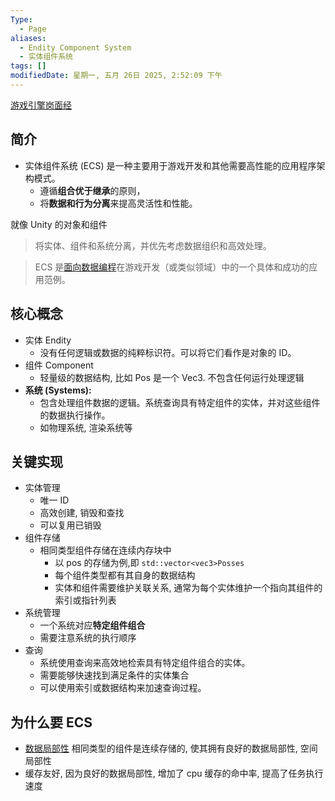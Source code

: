 ```yaml
---
Type:
  - Page
aliases:
  - Endity Component System
  - 实体组件系统
tags: []
modifiedDate: 星期一, 五月 26日 2025, 2:52:09 下午
---
```

[游戏引擎岗面经](游戏引擎岗面经.md)

## 简介

- 实体组件系统 (ECS) 是一种主要用于游戏开发和其他需要高性能的应用程序架构模式。
	- 遵循**组合优于继承**的原则，
	- 将**数据和行为分离**来提高灵活性和性能。

就像 Unity 的对象和组件

> 将实体、组件和系统分离，并优先考虑数据组织和高效处理。

> ECS 是[面向数据编程](DOP.md)在游戏开发（或类似领域）中的一个具体和成功的应用范例。

## 核心概念

- 实体 Endity
	- 没有任何逻辑或数据的纯粹标识符。可以将它们看作是对象的 ID。
- 组件 Component 
	- 轻量级的数据结构, 比如 Pos 是一个 Vec3. 不包含任何运行处理逻辑
- **系统 (Systems):** 
	- 包含处理组件数据的逻辑。系统查询具有特定组件的实体，并对这些组件的数据执行操作。
	- 如物理系统, 渲染系统等

## 关键实现

- 实体管理
	- 唯一 ID
	- 高效创建, 销毁和查找
	- 可以复用已销毁
- 组件存储
	- 相同类型组件存储在连续内存块中
		- 以 pos 的存储为例,即 `std::vector<vec3>Posses`
		- 每个组件类型都有其自身的数据结构
		- 实体和组件需要维护关联关系, 通常为每个实体维护一个指向其组件的索引或指针列表
- 系统管理
	- 一个系统对应**特定组件组合**
	- 需要注意系统的执行顺序
- 查询
	- 系统使用查询来高效地检索具有特定组件组合的实体。
	- 需要能够快速找到满足条件的实体集合
	- 可以使用索引或数据结构来加速查询过程。

## 为什么要 ECS

-  [数据局部性](数据局部性.md) 相同类型的组件是连续存储的, 使其拥有良好的数据局部性, 空间局部性
- 缓存友好, 因为良好的数据局部性, 增加了 cpu 缓存的命中率, 提高了任务执行速度
